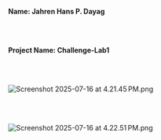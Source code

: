 **Name: Jahren Hans P. Dayag**

<br><br>

**Project Name: Challenge-Lab1**

<br><br>

![Screenshot 2025-07-16 at 4.21.45 PM.png](Screenshot%202025-07-16%20at%204.21.45%E2%80%AFPM.png)

<br><br>

![Screenshot 2025-07-16 at 4.22.51 PM.png](Screenshot%202025-07-16%20at%204.22.51%E2%80%AFPM.png)